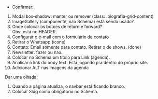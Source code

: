 - Confirmar:

1. Modal box-shadow: manter ou remover (class: .biografia-grid-content)
2. ImageGallery (componente, nao Schema) está sendo usado?
3. Onde colocar os botoes de return e forward?  
   Obs: está no HEADER.
4. Configurar o e-mail com o formulário de contato
5. Retirar o Whatsapp (ícone) 
6. Contato: Email somente para contato. Retirar o de shows. (done)
7. Newsletter: fazer ou nao. 
8. Colocar no Schema um título para Link (agenda). 
9. Analisar o link do body text. Está jogando pra dentro do próprio site.
10. Adicionar ALT nas imagens da agenda


Dar uma olhada:

1. Quando a página atualiza, o navbar está ficando branco. 
2. Colocar Slug como obrigatório no Schema.

